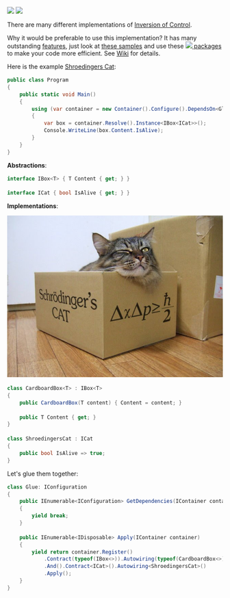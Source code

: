 [<img src="http://tcavs2015.cloudapp.net/app/rest/builds/buildType:(id:DevTeam_IoC_Build)/statusIcon"/>](http://tcavs2015.cloudapp.net/viewType.html?buildTypeId=DevTeam_IoC_Build) [<img src="https://www.nuget.org/Content/Logos/nugetlogo.png" height="18">](https://github.com/DevTeam/IoC/wiki/NuGet-packages)

There are many different implementations of [Inversion of Control](https://github.com/DevTeam/IoC/wiki/Inversion-of-Control).

Why it would be preferable to use this implementation? It has many outstanding [features](https://github.com/DevTeam/IoC/wiki/Features), just look at [these samples](https://github.com/DevTeam/IoC/wiki/Samples) and use these [<img src="https://www.nuget.org/Content/Logos/nugetlogo.png" height="18"> packages](https://github.com/DevTeam/IoC/wiki/NuGet-packages) to make your code more efficient. See [Wiki](https://github.com/DevTeam/IoC/wiki) for details.

Here is the example [Shroedingers Cat](https://github.com/DevTeam/IoC/tree/master/Samples/ShroedingersCat):

```csharp
public class Program
{
    public static void Main()
    {
        using (var container = new Container().Configure().DependsOn<Glue>().ToSelf())
        {
            var box = container.Resolve().Instance<IBox<ICat>>();
            Console.WriteLine(box.Content.IsAlive);
        }
    }
}
```

**Abstractions**:
```csharp
interface IBox<T> { T Content { get; } }

interface ICat { bool IsAlive { get; } }
```

**Implementations**:

![Cat](https://github.com/DevTeam/IoC/blob/master/Samples/ShroedingersCat/cat.jpg)

```csharp
class CardboardBox<T> : IBox<T>
{
    public CardboardBox(T content) { Content = content; }

    public T Content { get; }
}

class ShroedingersCat : ICat
{
    public bool IsAlive => true;
}
```

Let's glue them together:
```csharp
class Glue: IConfiguration
{
    public IEnumerable<IConfiguration> GetDependencies(IContainer container)
    {
        yield break;
    }

    public IEnumerable<IDisposable> Apply(IContainer container)
    {
        yield return container.Register()
            .Contract(typeof(IBox<>)).Autowiring(typeof(CardboardBox<>))
            .And().Contract<ICat>().Autowiring<ShroedingersCat>()
            .Apply();
    }
}
```

